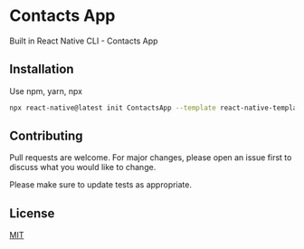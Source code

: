 # Contacts App

Built in React Native CLI - Contacts App

## Installation

Use npm, yarn, npx

```bash
npx react-native@latest init ContactsApp --template react-native-template-typescript
```

## Contributing

Pull requests are welcome. For major changes, please open an issue first to discuss what you would like to change.

Please make sure to update tests as appropriate.

## License

[MIT](https://choosealicense.com/licenses/mit/)
